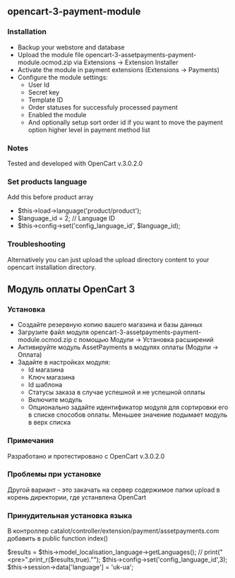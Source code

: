 ## opencart-3-payment-module

### Installation

* Backup your webstore and database
* Upload the module file opencart-3-assetpayments-payment-module.ocmod.zip via Extensions -> Extension Installer
* Activate the module in payment extensions (Extensions -> Payments)
* Configure the module settings:
  * User Id
  * Secret key
  * Template ID 
  * Order statuses for successfuly processed payment
  * Enabled the module
  * And optionally setup sort order id if you want to move the payment option higher level in payment method list
  
### Notes
Tested and developed with OpenCart v.3.0.2.0

### Set products language
Add this before product array
* $this->load->language('product/product');
* $language_id = 2; // Language ID
* $this->config->set('config_language_id', $language_id);

### Troubleshooting
Alternatively you can just upload the upload directory content to your opencart installation directory.

## Модуль оплаты OpenCart 3

### Установка
* Создайте резервную копию вашего магазина и базы данных
* Загрузите файл модуля opencart-3-assetpayments-payment-module.ocmod.zip с помощью Модули -> Установка расширений
* Активируйте модуль AssetPayments в модулях оплаты (Модули -> Оплата)
* Задайте в настройках модуля:
  * Id магазина
  * Ключ магазина
  * Id шаблона
  * Статусы заказа в случае успешной и не успешной оплаты
  * Включите модуль
  * Опционально задайте идентификатор модуля для сортировки его в списке способов оплаты. Меньшее значение подымает модуль в верх списка

### Примечания
Разработано и протестировано с OpenCart v.3.0.2.0

### Проблемы при установке
Другой вариант - это закачать на сервер содержимое папки upload в корень директoрии, где устанвлена OpenCart

### Принудительная установка языка
В контроллер catalot/controller/extension/payment/assetpayments.com добавить в public function index()

$results = $this->model_localisation_language->getLanguages();
// print("<pre>".print_r($results,true)."</pre>");
$this->config->set('config_language_id',3);
$this->session->data['language'] = 'uk-ua';
